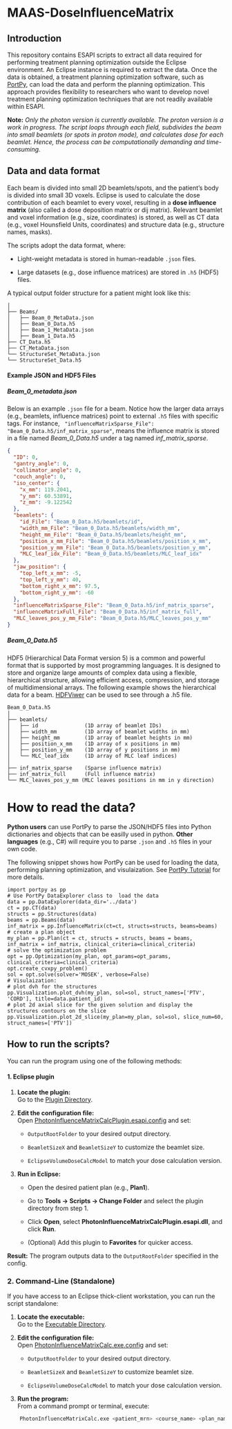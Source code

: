 # MAAS-DoseInfluenceMatrix 

## Introduction 
This repository contains ESAPI scripts to extract all data required for performing treatment planning optimization outside the Eclipse environment. An Eclipse instance is required to extract the data. Once the data is obtained, a treatment planning optimization software, such as [PortPy](https://github.com/cqad/PortPy), can load the data and perform the planning optimization. This approach provides flexibility to researchers who want to develop novel treatment planning optimization techniques that are not readily available within ESAPI.

**Note:** *Only the photon version is currently available. The proton version is a work in progress. The script loops through each field, subdivides the beam into small beamlets (or spots in proton mode), and calculates dose for each beamlet. Hence, the process can be computationally demanding and time-consuming.*

## Data and data format
Each beam is divided into small 2D beamlets/spots, and the patient’s body is divided into small 3D voxels. Eclipse is used to calculate the dose contribution of each beamlet to every voxel, resulting in a **dose influence matrix** (also called a dose deposition matrix or dij matrix). Relevant beamlet and voxel information (e.g., size, coordinates) is stored, as well as CT data (e.g., voxel Hounsfield Units, coordinates) and structure data (e.g., structure names, masks).

The scripts adopt the data format, where:

-   Light-weight metadata is stored in human-readable `.json` files.
    
-   Large datasets (e.g., dose influence matrices) are stored in `.h5` (HDF5) files.
    

A typical output folder structure for a patient might look like this:

```
│
├── Beams/
│   ├── Beam_0_MetaData.json
│   ├── Beam_0_Data.h5
│   ├── Beam_1_MetaData.json
│   ├── Beam_1_Data.h5
├── CT_Data.h5
├── CT_MetaData.json
└── StructureSet_MetaData.json
└── StructureSet_Data.h5

```
#### Example JSON and HDF5 Files

##### Beam_0_metadata.json
Below is an example `.json` file for a beam. Notice how the larger data arrays (e.g., beamlets, influence matrices) point to external `.h5` files with specific tags. For instance, ``` "influenceMatrixSparse_File": "Beam_0_Data.h5/inf_matrix_sparse"```, means the influence matrix is stored in a file named  *Beam_0_Data.h5* under a tag named *inf_matrix_sparse*. 
  
```json
{
  "ID": 0,
  "gantry_angle": 0,
  "collimator_angle": 0,
  "couch_angle": 0,
  "iso_center": {
    "x_mm": 119.2041,
    "y_mm": 60.53891,
    "z_mm": -9.122542
  },
  "beamlets": {
    "id_File": "Beam_0_Data.h5/beamlets/id",
    "width_mm_File": "Beam_0_Data.h5/beamlets/width_mm",
    "height_mm_File": "Beam_0_Data.h5/beamlets/height_mm",
    "position_x_mm_File": "Beam_0_Data.h5/beamlets/position_x_mm",
    "position_y_mm_File": "Beam_0_Data.h5/beamlets/position_y_mm",
    "MLC_leaf_idx_File": "Beam_0_Data.h5/beamlets/MLC_leaf_idx"
  },
  "jaw_position": {
    "top_left_x_mm": -5,
    "top_left_y_mm": 40,
    "bottom_right_x_mm": 97.5,
    "bottom_right_y_mm": -60
  },
  "influenceMatrixSparse_File": "Beam_0_Data.h5/inf_matrix_sparse",
  "influenceMatrixFull_File": "Beam_0_Data.h5/inf_matrix_full",
  "MLC_leaves_pos_y_mm_File": "Beam_0_Data.h5/MLC_leaves_pos_y_mm"
}
```

##### Beam_0_Data.h5
HDF5 (Hierarchical Data Format version 5) is a common and powerful format that is supported by most programming languages. It is designed to store and organize large amounts of complex data using a flexible, hierarchical structure, allowing efficient access, compression, and storage of multidimensional arrays. The following example shows the hierarchical data for a beam. [HDFViwer](https://www.hdfgroup.org/downloads/hdfview/) can be used to see through a .h5 file. 
```
Beam_0_Data.h5
│
├── beamlets/
│   ├── id               (1D array of beamlet IDs)
│   ├── width_mm         (1D array of beamlet widths in mm)
│   ├── height_mm        (1D array of beamlet heights in mm)
│   ├── position_x_mm    (1D array of x positions in mm)
│   ├── position_y_mm    (1D array of y positions in mm)
│   └── MLC_leaf_idx     (1D array of MLC leaf indices)
│
├── inf_matrix_sparse    (Sparse influence matrix)
├── inf_matrix_full      (Full influence matrix)
└── MLC_leaves_pos_y_mm (MLC leaves positions in mm in y direction)
```

# How to read the data? 
**Python users** can use PortPy to parse the JSON/HDF5 files into Python dictionaries and objects that can be easilly used in python. **Other languages** (e.g., C#) will require you to parse `.json` and `.h5` files in your own code.

The following snippet shows how PortPy can be used for loading the data, performing planning optimization, and visulaization. See [PortPy Tutorial](https://github.com/PortPy-Project/PortPy/blob/master/examples/1_basic_tutorial.ipynb) for more details.

```
import portpy as pp
# Use PortPy DataExplorer class to  load the data
data = pp.DataExplorer(data_dir='../data')
ct = pp.CT(data)
structs = pp.Structures(data)
beams = pp.Beams(data)
inf_matrix = pp.InfluenceMatrix(ct=ct, structs=structs, beams=beams)
# create a plan object
my_plan = pp.Plan(ct = ct, structs = structs, beams = beams, inf_matrix = inf_matrix, clinical_criteria=clinical_criteria)
# solve the optimization problem
opt = pp.Optimization(my_plan, opt_params=opt_params, clinical_criteria=clinical_criteria)
opt.create_cvxpy_problem()
sol = opt.solve(solver='MOSEK', verbose=False)
# Visulaization:
# plot dvh for the structures
pp.Visualization.plot_dvh(my_plan, sol=sol, struct_names=['PTV', 'CORD'], title=data.patient_id)
# plot 2d axial slice for the given solution and display the structures contours on the slice
pp.Visualization.plot_2d_slice(my_plan=my_plan, sol=sol, slice_num=60, struct_names=['PTV'])
```


## How to run the scripts?

You can run the program using one of the following methods:

#### 1. Eclipse plugin

1.  **Locate the plugin:**  
    Go to the [Plugin Directory](https://github.com/Varian-MedicalAffairsAppliedSolutions/MAAS-DoseInfluenceMatrix/tree/main/PhotonDoseCalc/Plugin/bin/Release).
    
2.  **Edit the configuration file:**  
    Open [PhotonInfluenceMatrixCalcPlugin.esapi.config](https://github.com/Varian-MedicalAffairsAppliedSolutions/MAAS-DoseInfluenceMatrix/blob/main/PhotonDoseCalc/Source_C%23/bin/release/PhotonInfluenceMatrixCalcPlugin.esapi.config) and set:
    
    -   `OutputRootFolder` to your desired output directory.
        
    -   `BeamletSizeX` and `BeamletSizeY` to customize the beamlet size.
        
    -   `EclipseVolumeDoseCalcModel` to match your dose calculation version.
        
3.  **Run in Eclipse:**
    
    -   Open the desired patient plan (e.g., **Plan1**).
        
    -   Go to **Tools → Scripts → Change Folder** and select the plugin directory from step 1.
        
    -   Click **Open**, select **PhotonInfluenceMatrixCalcPlugin.esapi.dll**, and click **Run**.
        
    -   (Optional) Add this plugin to **Favorites** for quicker access.
        

**Result:** The program outputs data to the `OutputRootFolder` specified in the config.

### 2. Command-Line (Standalone)

If you have access to an Eclipse thick-client workstation, you can run the script standalone:

1.  **Locate the executable:**  
    Go to the [Executable Directory](https://github.com/Varian-MedicalAffairsAppliedSolutions/MAAS-DoseInfluenceMatrix/tree/main/PhotonDoseCalc/Source_C%23/bin/release).
    
2.  **Edit the configuration file:**  
    Open [PhotonInfluenceMatrixCalc.exe.config](https://github.com/Varian-MedicalAffairsAppliedSolutions/MAAS-DoseInfluenceMatrix/blob/main/PhotonDoseCalc/Source_C%23/bin/release/PhotonInfluenceMatrixCalc.exe.config) and set:
    
    -   `OutputRootFolder` to your desired output directory.
        
    -   `BeamletSizeX` and `BeamletSizeY` to customize beamlet size.
        
    -   `EclipseVolumeDoseCalcModel` to match your dose calculation version.
        
3.  **Run the program:**  
    From a command prompt or terminal, execute: 
   ```bash
       PhotonInfluenceMatrixCalc.exe <patient_mrn> <course_name> <plan_name>
```


